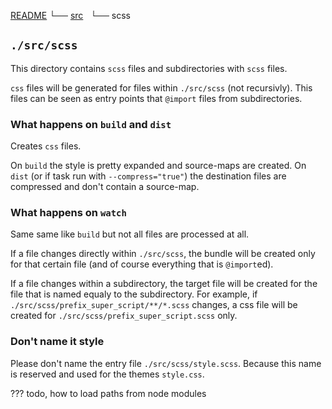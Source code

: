 
[README](../../../../../README.md)
└── [src](../readme.md)
    └── scss

## `./src/scss`

This directory contains `scss` files and subdirectories with `scss` files.

`css` files will be generated for files within `./src/scss` (not recursivly).
This files can be seen as entry points that `@import` files from subdirectories.

### What happens on `build` and `dist`

Creates `css` files.

On `build` the style is pretty expanded and source-maps are created.
On `dist` (or if task run with `--compress="true"`) the destination files are compressed and don't contain a source-map.

### What happens on `watch`

Same same like `build` but not all files are processed at all.

If a file changes directly within `./src/scss`, the bundle will be created only for that certain file (and of course everything that is `@import`ed).

If a file changes within a subdirectory, the target file will be created for the file that is named equaly to the subdirectory.
For example, if `./src/scss/prefix_super_script/**/*.scss` changes, a css file will be created for `./src/scss/prefix_super_script.scss` only.

### Don't name it style

Please don't name the entry file `./src/scss/style.scss`. Because this name is reserved and used for the themes `style.css`.


??? todo, how to load paths from node modules